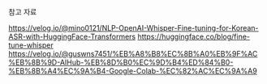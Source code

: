 참고 자료

https://velog.io/@mino0121/NLP-OpenAI-Whisper-Fine-tuning-for-Korean-ASR-with-HuggingFace-Transformers
https://huggingface.co/blog/fine-tune-whisper
https://velog.io/@guswns7451/%EB%A8%B8%EC%8B%A0%EB%9F%AC%EB%8B%9D-AIHub-%EB%8D%B0%EC%9D%B4%ED%84%B0-%EB%8B%A4%EC%9A%B4-Google-Colab-%EC%82%AC%EC%9A%A9
